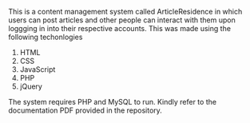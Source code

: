 This is a content management system called ArticleResidence in which users can post articles and other people can interact with them upon loggging in into their respective accounts. This was made using the following techonlogies
1. HTML
2. CSS
3. JavaScript
4. PHP
5. jQuery

The system requires PHP and MySQL to run. Kindly refer to the documentation PDF provided in the repository.
